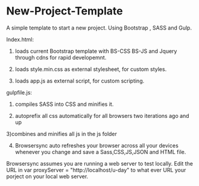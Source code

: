 # New-Project-Template

A simple template to start a new project. Using Bootstrap , SASS and Gulp.


Index.html: 

1) loads current Bootstrap template with BS-CSS BS-JS and Jquery through cdns for rapid developemnt.

2) loads style.min.css as external stylesheet, for custom styles.

3) loads app.js as external script, for custom scripting.

gulpfile.js:

1) compiles SASS into CSS and minifies it.

2) autoprefix all css automatically for all browsers two iterations ago and up 

3)combines and minifies all js in the js folder

4) Browsersync auto refreshes your browser across all your devices whenever you change and save a Sass,CSS,JS,JSON and HTML file.


Browsersync assumes you are running a web server to test locally. Edit the URL in var proxyServer = "http://localhost/u-day" to what ever URL your porject on your local web server.
